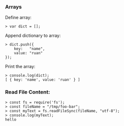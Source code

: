 ### Arrays

Define array:

```
> var dict = [];
```

Append dictionary to array:

```
> dict.push({
    key:   "name",
    value: "ruan"
});
```

Print the array:

```
> console.log(dict);
[ { key: 'name', value: 'ruan' } ]
```

### Read File Content:

```
> const fs = require('fs');
> const fileName = "/tmp/foo-bar";
> const myText = fs.readFileSync(fileName, "utf-8");
> console.log(myText);
hello
```
